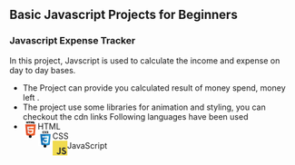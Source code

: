 ## Basic Javascript Projects for Beginners

### Javascript Expense Tracker

In this project, Javscript is used to calculate the income and expense on day to day bases.

- The Project can provide you calculated result of money spend, money left .
- The project use some libraries for animation and styling, you can checkout the cdn links
  Following languages have been used
- <img align="left" alt="HTML5" width="26px" src="https://raw.githubusercontent.com/github/explore/80688e429a7d4ef2fca1e82350fe8e3517d3494d/topics/html/html.png" /> HTML
- <img align="left" alt="CSS3" width="26px" src="https://raw.githubusercontent.com/github/explore/80688e429a7d4ef2fca1e82350fe8e3517d3494d/topics/css/css.png" /> CSS
- <img align="left" alt="JavaScript" width="26px" src="https://raw.githubusercontent.com/github/explore/80688e429a7d4ef2fca1e82350fe8e3517d3494d/topics/javascript/javascript.png" /> JavaScript
